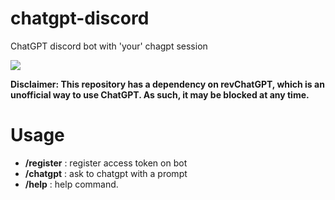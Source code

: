 # chatgpt-discord
ChatGPT discord bot with 'your' chagpt session

![](https://github.com/Uniaut/image-storage-for-readme/blob/main/chatgpt-discord.webp)

**Disclaimer: This repository has a dependency on revChatGPT, which is an unofficial way to use ChatGPT. As such, it may be blocked at any time.**

# Usage
* **/register** : register access token on bot
* **/chatgpt** : ask to chatgpt with a prompt
* **/help** : help command.
